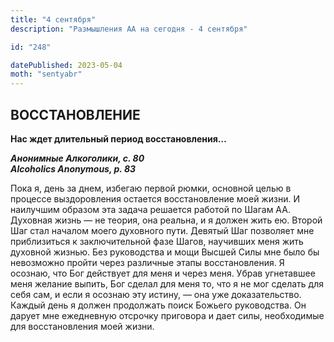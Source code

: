 ```yaml
---
title: "4 сентября"
description: "Размышления АА на сегодня - 4 сентября"

id: "248"

datePublished: 2023-05-04
moth: "sentyabr"
---
```


## ВОССТАНОВЛЕНИЕ

**Нас ждет длительный период восстановления…**

**_Анонимные Алкоголики, с. 80  
Alcoholics Anonymous, p. 83_**

Пока я, день за днем, избегаю первой рюмки, основной целью в процессе
выздоровления остается восстановление моей жизни. И наилучшим образом эта
задача решается работой по Шагам АА. Духовная жизнь — не теория, она реальна,
и я должен жить ею. Второй Шаг стал началом моего духовного пути. Девятый Шаг
позволяет мне приблизиться к заключительной фазе Шагов, научивших меня жить
духовной жизнью. Без руководства и мощи Высшей Силы мне было бы невозможно
пройти через различные этапы восстановления. Я осознаю, что Бог действует для
меня и через меня. Убрав угнетавшее меня желание выпить, Бог сделал для меня
то, что я не мог сделать для себя сам, и если я осознаю эту истину, — она уже
доказательство. Каждый день я должен продолжать поиск Божьего руководства. Он
дарует мне ежедневную отсрочку приговора и дает силы, необходимые для
восстановления моей жизни.

